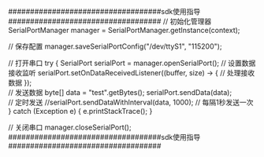 ###################################sdk使用指导###################################
// 初始化管理器
SerialPortManager manager = SerialPortManager.getInstance(context);

// 保存配置
manager.saveSerialPortConfig("/dev/ttyS1", "115200");

// 打开串口
try {
    SerialPort serialPort = manager.openSerialPort();
    // 设置数据接收监听
    serialPort.setOnDataReceivedListener((buffer, size) -> {
        // 处理接收数据
    });    
    // 发送数据
    byte[] data = "test".getBytes();
    serialPort.sendData(data);    
    // 定时发送
    //serialPort.sendDataWithInterval(data, 1000); // 每隔1秒发送一次
} catch (Exception e) {
    e.printStackTrace();
}

// 关闭串口
manager.closeSerialPort();
###################################sdk使用指导###################################
